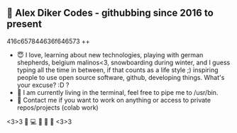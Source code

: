 ## 👋 Alex Diker Codes - githubbing since 2016 to present 

416c657844636f646573 ++

- :innocent: I love, learning about new technologies, playing with german shepherds, belgium malinos<3, snowboarding during winter, and I guess typing all the time in between, if that counts as a life style ;) inspiring people to use open source software, github, developing things. What's your excuse? :D ? 
- 💞️ I am currently living in the terminal, feel free to pipe me to /usr/bin.
- :iphone: Contact me if you want to work on anything or access to private repos/projects (colab work)


<3>3 :penguin: :computer: :iphone: :see_no_evil: 🙉 <3>3
